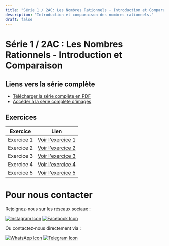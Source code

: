 ```yaml
---
title: "Série 1 / 2AC: Les Nombres Rationnels - Introduction et Comparaison"
description: "Introduction et comparaison des nombres rationnels."
draft: false
---
```


# Série 1 / 2AC : Les Nombres Rationnels - Introduction et Comparaison

## Liens vers la série complète

- [Télécharger la série complète en PDF](https://drive.google.com/file/d/1TN7TpjKWVV9hx4tWZ17dj9d0h7avnZA5/view?usp=drive_link)
- [Accéder à la série complète d'images](https://t.me/c/2290950266/3)

## Exercices

| Exercice | Lien |
|----------|------|
| Exercice 1 | [Voir l'exercice 1](#) |
| Exercice 2 | [Voir l'exercice 2](#) |
| Exercice 3 | [Voir l'exercice 3](#) |
| Exercice 4 | [Voir l'exercice 4](#) |
| Exercice 5 | [Voir l'exercice 5](#) |


# Pour nous contacter

Rejoignez-nous sur les réseaux sociaux :

[![Instagram Icon](https://cdn-icons-png.flaticon.com/64/2111/2111463.png)](https://www.instagram.com/exercicesma)
[![Facebook Icon](https://cdn-icons-png.flaticon.com/64/733/733547.png)](https://www.facebook.com/exercicesma)

Ou contactez-nous directement via :

[![WhatsApp Icon](https://cdn-icons-png.flaticon.com/64/733/733585.png)](https://wa.me/212600000000)
[![Telegram Icon](https://cdn-icons-png.flaticon.com/64/2111/2111646.png)](https://t.me/exercicesma)
